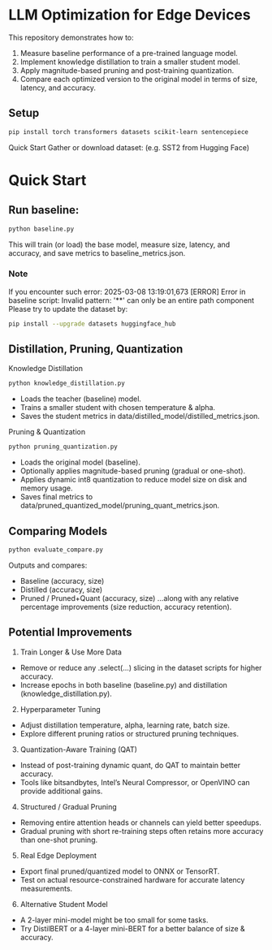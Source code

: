 # LLM Optimization for Edge Devices

This repository demonstrates how to:
1. Measure baseline performance of a pre-trained language model.
2. Implement knowledge distillation to train a smaller student model.
3. Apply magnitude-based pruning and post-training quantization.
4. Compare each optimized version to the original model in terms of size, latency, and accuracy.

## Setup

```bash
pip install torch transformers datasets scikit-learn sentencepiece
```

Quick Start
Gather or download dataset: (e.g. SST2 from Hugging Face)

# Quick Start

## Run baseline:

```bash
python baseline.py
```

This will train (or load) the base model, measure size, latency, and accuracy, and save metrics to baseline_metrics.json.

### Note
If you encounter such error:
2025-03-08 13:19:01,673 [ERROR] Error in baseline script: Invalid pattern: '**' can only be an entire path component
Please try to update the dataset by:

```bash
pip install --upgrade datasets huggingface_hub
```

## Distillation, Pruning, Quantization
Knowledge Distillation

```bash
python knowledge_distillation.py
```

- Loads the teacher (baseline) model.
- Trains a smaller student with chosen temperature & alpha.
- Saves the student metrics in data/distilled_model/distilled_metrics.json.


Pruning & Quantization

```bash
python pruning_quantization.py
```

- Loads the original model (baseline).
- Optionally applies magnitude-based pruning (gradual or one-shot).
- Applies dynamic int8 quantization to reduce model size on disk and memory usage.
- Saves final metrics to data/pruned_quantized_model/pruning_quant_metrics.json.

## Comparing Models

```bash
python evaluate_compare.py
```

Outputs and compares:

- Baseline (accuracy, size)
- Distilled (accuracy, size)
- Pruned / Pruned+Quant (accuracy, size)
…along with any relative percentage improvements (size reduction, accuracy retention).

## Potential Improvements

1. Train Longer & Use More Data
- Remove or reduce any .select(...) slicing in the dataset scripts for higher accuracy.
- Increase epochs in both baseline (baseline.py) and distillation (knowledge_distillation.py).

2. Hyperparameter Tuning
- Adjust distillation temperature, alpha, learning rate, batch size.
- Explore different pruning ratios or structured pruning techniques.

3. Quantization-Aware Training (QAT)
- Instead of post-training dynamic quant, do QAT to maintain better accuracy.
- Tools like bitsandbytes, Intel’s Neural Compressor, or OpenVINO can provide additional gains.

4. Structured / Gradual Pruning
- Removing entire attention heads or channels can yield better speedups.
- Gradual pruning with short re-training steps often retains more accuracy than one-shot pruning.

5. Real Edge Deployment
- Export final pruned/quantized model to ONNX or TensorRT.
- Test on actual resource-constrained hardware for accurate latency measurements.

6. Alternative Student Model
- A 2-layer mini-model might be too small for some tasks.
- Try DistilBERT or a 4-layer mini-BERT for a better balance of size & accuracy.
